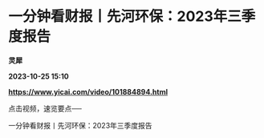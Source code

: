 # 一分钟看财报丨先河环保：2023年三季度报告
**灵犀**

**2023-10-25 15:10**

**https://www.yicai.com/video/101884894.html**

点击视频，速览要点──

一分钟看财报丨先河环保：2023年三季度报告